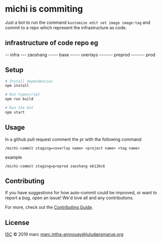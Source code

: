# michi is commiting

Just a bot to run the command ```kustomize edit set image image:tag``` and commit to a repo which represent the infrastructure as code. 

## infrastructure of code repo eg

-- infra
--- zaoshang
----- base
----- overlays
------- preprod
------- prod

## Setup

```sh
# Install dependencies
npm install

# Run typescript
npm run build

# Run the bot
npm start
```

## Usage

In a github pull request comment the pr with the following command

```
/michi-commit staging=<overlay name> <project name> <tag name>
```

example

```
/michi-commit staging=preprod zaoshang eb126c6
```

## Contributing

If you have suggestions for how auto-commit could be improved, or want to report a bug, open an issue! We'd love all and any contributions.

For more, check out the [Contributing Guide](CONTRIBUTING.md).

## License

[ISC](LICENSE) © 2019 marc <marc.intha-amnouay@luludansmarue.org>
